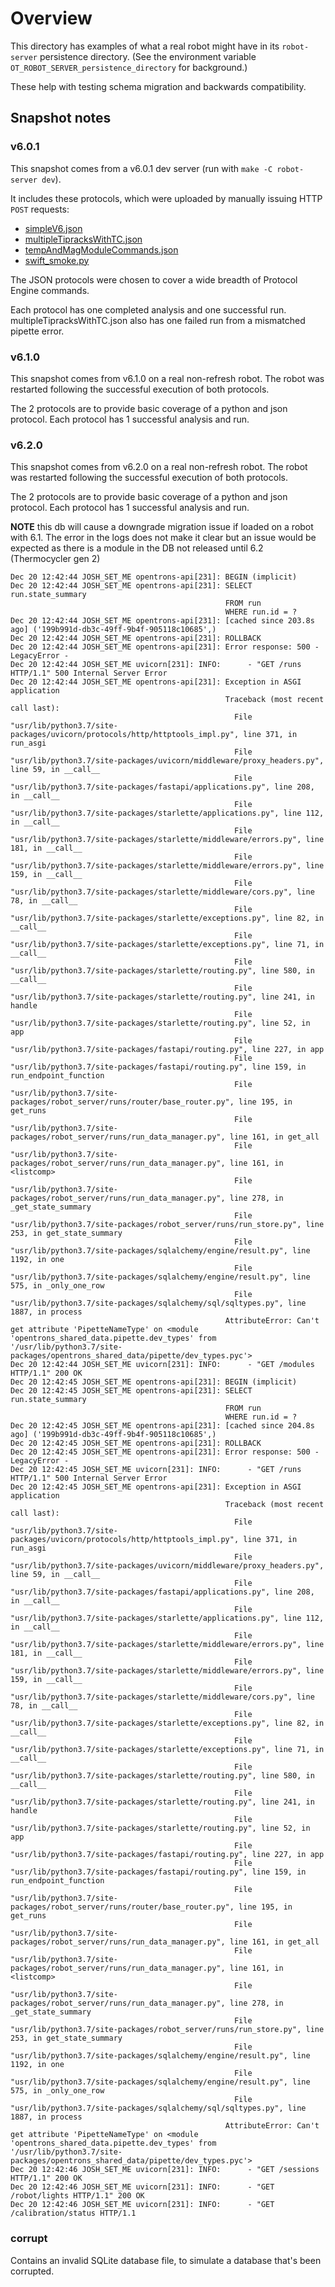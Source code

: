 # Overview

This directory has examples of what a real robot might have in its `robot-server` persistence directory. (See the environment variable `OT_ROBOT_SERVER_persistence_directory` for background.)

These help with testing schema migration and backwards compatibility.

## Snapshot notes

### v6.0.1

This snapshot comes from a v6.0.1 dev server (run with `make -C robot-server dev`).

It includes these protocols, which were uploaded by manually issuing HTTP `POST` requests:

- [simpleV6.json](https://github.com/Opentrons/opentrons/blob/4f9c72ab076692a377afc7245e857385935763a8/shared-data/protocol/fixtures/6/simpleV6.json)
- [multipleTipracksWithTC.json](https://github.com/Opentrons/opentrons/blob/4f9c72ab076692a377afc7245e857385935763a8/shared-data/protocol/fixtures/6/multipleTipracksWithTC.json)
- [tempAndMagModuleCommands.json](https://github.com/Opentrons/opentrons/blob/4f9c72ab076692a377afc7245e857385935763a8/shared-data/protocol/fixtures/6/tempAndMagModuleCommands.json)
- [swift_smoke.py](https://github.com/Opentrons/opentrons/blob/4f9c72ab076692a377afc7245e857385935763a8/g-code-testing/g_code_test_data/protocol/protocols/slow/swift_smoke.py)

The JSON protocols were chosen to cover a wide breadth of Protocol Engine commands.

Each protocol has one completed analysis and one successful run. multipleTipracksWithTC.json also has one failed run from a mismatched pipette error.

### v6.1.0

This snapshot comes from v6.1.0 on a real non-refresh robot. The robot was restarted following the successful execution of both protocols.

The 2 protocols are to provide basic coverage of a python and json protocol. Each protocol has 1 successful analysis and run.

### v6.2.0

This snapshot comes from v6.2.0 on a real non-refresh robot. The robot was restarted following the successful execution of both protocols.

The 2 protocols are to provide basic coverage of a python and json protocol. Each protocol has 1 successful analysis and run.

**NOTE** this db will cause a downgrade migration issue if loaded on a robot with 6.1. The error in the logs does not make it clear but an issue would be expected as there is a module in the DB not released until 6.2 (Thermocycler gen 2)

```shell
Dec 20 12:42:44 JOSH_SET_ME opentrons-api[231]: BEGIN (implicit)
Dec 20 12:42:44 JOSH_SET_ME opentrons-api[231]: SELECT run.state_summary
                                                FROM run
                                                WHERE run.id = ?
Dec 20 12:42:44 JOSH_SET_ME opentrons-api[231]: [cached since 203.8s ago] ('199b991d-db3c-49ff-9b4f-905118c10685',)
Dec 20 12:42:44 JOSH_SET_ME opentrons-api[231]: ROLLBACK
Dec 20 12:42:44 JOSH_SET_ME opentrons-api[231]: Error response: 500 - LegacyError -
Dec 20 12:42:44 JOSH_SET_ME uvicorn[231]: INFO:      - "GET /runs HTTP/1.1" 500 Internal Server Error
Dec 20 12:42:44 JOSH_SET_ME opentrons-api[231]: Exception in ASGI application
                                                Traceback (most recent call last):
                                                  File "usr/lib/python3.7/site-packages/uvicorn/protocols/http/httptools_impl.py", line 371, in run_asgi
                                                  File "usr/lib/python3.7/site-packages/uvicorn/middleware/proxy_headers.py", line 59, in __call__
                                                  File "usr/lib/python3.7/site-packages/fastapi/applications.py", line 208, in __call__
                                                  File "usr/lib/python3.7/site-packages/starlette/applications.py", line 112, in __call__
                                                  File "usr/lib/python3.7/site-packages/starlette/middleware/errors.py", line 181, in __call__
                                                  File "usr/lib/python3.7/site-packages/starlette/middleware/errors.py", line 159, in __call__
                                                  File "usr/lib/python3.7/site-packages/starlette/middleware/cors.py", line 78, in __call__
                                                  File "usr/lib/python3.7/site-packages/starlette/exceptions.py", line 82, in __call__
                                                  File "usr/lib/python3.7/site-packages/starlette/exceptions.py", line 71, in __call__
                                                  File "usr/lib/python3.7/site-packages/starlette/routing.py", line 580, in __call__
                                                  File "usr/lib/python3.7/site-packages/starlette/routing.py", line 241, in handle
                                                  File "usr/lib/python3.7/site-packages/starlette/routing.py", line 52, in app
                                                  File "usr/lib/python3.7/site-packages/fastapi/routing.py", line 227, in app
                                                  File "usr/lib/python3.7/site-packages/fastapi/routing.py", line 159, in run_endpoint_function
                                                  File "usr/lib/python3.7/site-packages/robot_server/runs/router/base_router.py", line 195, in get_runs
                                                  File "usr/lib/python3.7/site-packages/robot_server/runs/run_data_manager.py", line 161, in get_all
                                                  File "usr/lib/python3.7/site-packages/robot_server/runs/run_data_manager.py", line 161, in <listcomp>
                                                  File "usr/lib/python3.7/site-packages/robot_server/runs/run_data_manager.py", line 278, in _get_state_summary
                                                  File "usr/lib/python3.7/site-packages/robot_server/runs/run_store.py", line 253, in get_state_summary
                                                  File "usr/lib/python3.7/site-packages/sqlalchemy/engine/result.py", line 1192, in one
                                                  File "usr/lib/python3.7/site-packages/sqlalchemy/engine/result.py", line 575, in _only_one_row
                                                  File "usr/lib/python3.7/site-packages/sqlalchemy/sql/sqltypes.py", line 1887, in process
                                                AttributeError: Can't get attribute 'PipetteNameType' on <module 'opentrons_shared_data.pipette.dev_types' from '/usr/lib/python3.7/site-packages/opentrons_shared_data/pipette/dev_types.pyc'>
Dec 20 12:42:44 JOSH_SET_ME uvicorn[231]: INFO:      - "GET /modules HTTP/1.1" 200 OK
Dec 20 12:42:45 JOSH_SET_ME opentrons-api[231]: BEGIN (implicit)
Dec 20 12:42:45 JOSH_SET_ME opentrons-api[231]: SELECT run.state_summary
                                                FROM run
                                                WHERE run.id = ?
Dec 20 12:42:45 JOSH_SET_ME opentrons-api[231]: [cached since 204.8s ago] ('199b991d-db3c-49ff-9b4f-905118c10685',)
Dec 20 12:42:45 JOSH_SET_ME opentrons-api[231]: ROLLBACK
Dec 20 12:42:45 JOSH_SET_ME opentrons-api[231]: Error response: 500 - LegacyError -
Dec 20 12:42:45 JOSH_SET_ME uvicorn[231]: INFO:      - "GET /runs HTTP/1.1" 500 Internal Server Error
Dec 20 12:42:45 JOSH_SET_ME opentrons-api[231]: Exception in ASGI application
                                                Traceback (most recent call last):
                                                  File "usr/lib/python3.7/site-packages/uvicorn/protocols/http/httptools_impl.py", line 371, in run_asgi
                                                  File "usr/lib/python3.7/site-packages/uvicorn/middleware/proxy_headers.py", line 59, in __call__
                                                  File "usr/lib/python3.7/site-packages/fastapi/applications.py", line 208, in __call__
                                                  File "usr/lib/python3.7/site-packages/starlette/applications.py", line 112, in __call__
                                                  File "usr/lib/python3.7/site-packages/starlette/middleware/errors.py", line 181, in __call__
                                                  File "usr/lib/python3.7/site-packages/starlette/middleware/errors.py", line 159, in __call__
                                                  File "usr/lib/python3.7/site-packages/starlette/middleware/cors.py", line 78, in __call__
                                                  File "usr/lib/python3.7/site-packages/starlette/exceptions.py", line 82, in __call__
                                                  File "usr/lib/python3.7/site-packages/starlette/exceptions.py", line 71, in __call__
                                                  File "usr/lib/python3.7/site-packages/starlette/routing.py", line 580, in __call__
                                                  File "usr/lib/python3.7/site-packages/starlette/routing.py", line 241, in handle
                                                  File "usr/lib/python3.7/site-packages/starlette/routing.py", line 52, in app
                                                  File "usr/lib/python3.7/site-packages/fastapi/routing.py", line 227, in app
                                                  File "usr/lib/python3.7/site-packages/fastapi/routing.py", line 159, in run_endpoint_function
                                                  File "usr/lib/python3.7/site-packages/robot_server/runs/router/base_router.py", line 195, in get_runs
                                                  File "usr/lib/python3.7/site-packages/robot_server/runs/run_data_manager.py", line 161, in get_all
                                                  File "usr/lib/python3.7/site-packages/robot_server/runs/run_data_manager.py", line 161, in <listcomp>
                                                  File "usr/lib/python3.7/site-packages/robot_server/runs/run_data_manager.py", line 278, in _get_state_summary
                                                  File "usr/lib/python3.7/site-packages/robot_server/runs/run_store.py", line 253, in get_state_summary
                                                  File "usr/lib/python3.7/site-packages/sqlalchemy/engine/result.py", line 1192, in one
                                                  File "usr/lib/python3.7/site-packages/sqlalchemy/engine/result.py", line 575, in _only_one_row
                                                  File "usr/lib/python3.7/site-packages/sqlalchemy/sql/sqltypes.py", line 1887, in process
                                                AttributeError: Can't get attribute 'PipetteNameType' on <module 'opentrons_shared_data.pipette.dev_types' from '/usr/lib/python3.7/site-packages/opentrons_shared_data/pipette/dev_types.pyc'>
Dec 20 12:42:46 JOSH_SET_ME uvicorn[231]: INFO:      - "GET /sessions HTTP/1.1" 200 OK
Dec 20 12:42:46 JOSH_SET_ME uvicorn[231]: INFO:      - "GET /robot/lights HTTP/1.1" 200 OK
Dec 20 12:42:46 JOSH_SET_ME uvicorn[231]: INFO:      - "GET /calibration/status HTTP/1.1
```

### corrupt

Contains an invalid SQLite database file, to simulate a database that's been corrupted.
